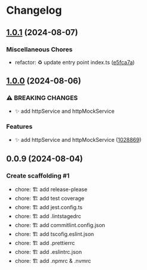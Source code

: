 # Changelog

## [1.0.1](https://github.com/DelgadoTrueba/http/compare/v1.0.0...v1.0.1) (2024-08-07)

### Miscellaneous Chores

- refactor: :recycle: update entry point index.ts ([e5fca7a](https://github.com/DelgadoTrueba/http/commit/e5fca7a0d4f74d669ff46142cf442a22968d680d))

## [1.0.0](https://github.com/DelgadoTrueba/http/compare/v0.0.9...v1.0.0) (2024-08-06)

### ⚠ BREAKING CHANGES

- :sparkles: add httpService and httpMockService

### Features

- :sparkles: add httpService and httpMockService ([1028869](https://github.com/DelgadoTrueba/http/commit/10288691160ce2186f3e9c20590c7aabd33c2052))

## 0.0.9 (2024-08-04)

### Create scaffolding #1

- chore: 🏗️ add release-please
- chore: 🏗️ add test coverage
- chore: 🏗️ add jest.config.ts
- chore: 🏗️ add .lintstagedrc
- chore: 🏗️ add commitlint.config.json
- chore: 🏗️ add tscofig.eslint.json
- chore: 🏗️ add .prettierrc
- chore: 🏗️ add .eslintrc.json
- chore: 🏗️ add .npmrc & .nvmrc
